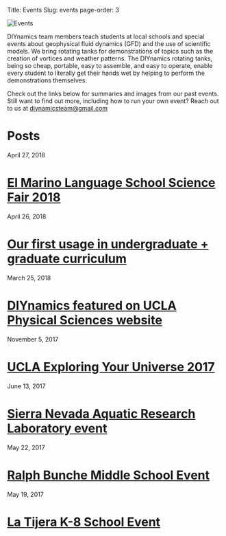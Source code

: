Title: Events
Slug: events
page-order: 3

![Events]({filename}../images/la-tijera/alex-students.png)

DIYnamics team members teach students at local schools and special
events about geophysical fluid dynamics (GFD) and the use of
scientific models.  We bring rotating tanks for demonstrations of
topics such as the creation of vortices and weather patterns.  The
DIYnamics rotating tanks, being so cheap, portable, easy to assemble,
and easy to operate, enable every student to literally get their hands
wet by helping to perform the demonstrations themselves.

Check out the links below for summaries and images from our past
events.  Still want to find out more, including how to run your own
event?  Reach out to us at
[diynamicsteam@gmail.com](mailto:diynamicsteam@gmail.com)

# **Posts**
April 27, 2018
# [El Marino Language School Science Fair 2018]({filename}../posts/2018-04-27-el-marino.md)

April 26, 2018
# [Our first usage in undergraduate + graduate curriculum](./2018/04/26/ucla-grad-curric.html)

March 25, 2018
# [DIYnamics featured on UCLA Physical Sciences website](./2018/03/25/ucla-website.html)

November 5, 2017
# [UCLA Exploring Your Universe 2017](./2017/11/05/eyu.html)

June 13, 2017
# [Sierra Nevada Aquatic Research Laboratory event](./2017/06/13/snarl.html)

May 22, 2017
# [Ralph Bunche Middle School Event](./2017/05/22/ralph-bunche.html)

May 19, 2017
# [La Tijera K-8 School Event](./2017/05/19/la-tijera.html)
